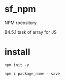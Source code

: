 # sf_npm

NPM rpeository

B4.5.1 task of array for JS

# install

	npm init -y
	
	npm i package_name --save
